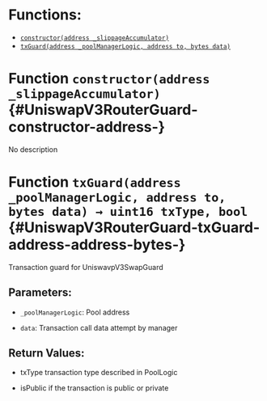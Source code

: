 

# Functions:
- [`constructor(address _slippageAccumulator)`](#UniswapV3RouterGuard-constructor-address-)
- [`txGuard(address _poolManagerLogic, address to, bytes data)`](#UniswapV3RouterGuard-txGuard-address-address-bytes-)



# Function `constructor(address _slippageAccumulator)` {#UniswapV3RouterGuard-constructor-address-}
No description




# Function `txGuard(address _poolManagerLogic, address to, bytes data) → uint16 txType, bool` {#UniswapV3RouterGuard-txGuard-address-address-bytes-}
Transaction guard for UniswavpV3SwapGuard


## Parameters:
- `_poolManagerLogic`: Pool address

- `data`: Transaction call data attempt by manager


## Return Values:
- txType transaction type described in PoolLogic

- isPublic if the transaction is public or private




